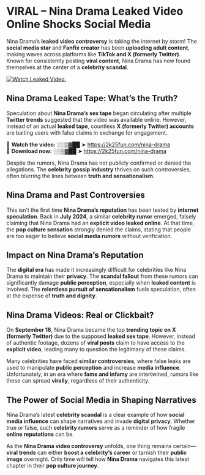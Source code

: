 # VIRAL – Nina Drama Leaked Video Online Shocks Social Media 

Nina Drama’s **leaked video controversy** is taking the internet by storm! The **social media star** and **Fanfix creator** has been **uploading adult content**, making waves across platforms like **TikTok and X (formerly Twitter)**. Known for consistently posting **viral content**, Nina Drama has now found themselves at the center of a **celebrity scandal**.  

[![Watch Leaked Video.](https://miro.medium.com/v2/resize:fit:828/format:webp/1*cilzJN44JGOrTw9NJCrNHA.gif "Watch Leaked Video")](https://2k25fun.com/nina-drama)

## **Nina Drama Leaked Tape: What’s the Truth?**  
Speculation about **Nina Drama’s sex tape** began circulating after multiple **Twitter trends** suggested that the video was available online. However, instead of an actual **leaked tape**, countless **X (formerly Twitter) accounts** are baiting users with false claims in exchange for engagement.  

🔹 **Watch the video:** ░░▒▓██ ➤ https://2k25fun.com/nina-drama  
🔹 **Download now:** ░░▒▓██ ➤ https://2k25fun.com/nina-drama  

Despite the rumors, Nina Drama has not publicly confirmed or denied the allegations. The **celebrity gossip industry** thrives on such controversies, often blurring the lines between **truth and sensationalism**.  

## **Nina Drama and Past Controversies**  
This isn’t the first time **Nina Drama’s reputation** has been tested by **internet speculation**. Back in **July 2024**, a similar **celebrity rumor** emerged, falsely claiming that Nina Drama had an **explicit video leaked online**. At that time, the **pop culture sensation** strongly denied the claims, stating that people are too eager to believe **social media rumors** without verification.  

## **Impact on Nina Drama’s Reputation**  
The **digital era** has made it increasingly difficult for celebrities like Nina Drama to maintain their **privacy**. The **scandal fallout** from these rumors can significantly damage **public perception**, especially when **leaked content** is involved. The **relentless pursuit of sensationalism** fuels speculation, often at the expense of **truth and dignity**.  

## **Nina Drama Videos: Real or Clickbait?**  
On **September 16**, Nina Drama became the top **trending topic on X (formerly Twitter)** due to the supposed **leaked sex tape**. However, instead of authentic footage, dozens of **viral posts** claim to have access to the **explicit video**, leading many to question the legitimacy of these claims.  

Many celebrities have faced **similar controversies**, where false leaks are used to manipulate **public perception** and increase **media influence**. Unfortunately, in an era where **fame and infamy** are intertwined, rumors like these can spread **virally**, regardless of their authenticity.  

## **The Power of Social Media in Shaping Narratives**  
Nina Drama’s latest **celebrity scandal** is a clear example of how **social media influence** can shape narratives and invade **digital privacy**. Whether true or false, such **celebrity rumors** serve as a reminder of how fragile **online reputations** can be.  

As the **Nina Drama video controversy** unfolds, one thing remains certain—**viral trends** can either **boost a celebrity’s career** or tarnish their **public image** overnight. Only time will tell how **Nina Drama** navigates this latest chapter in their **pop culture journey**. 